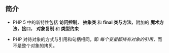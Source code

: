 ## 简介
* PHP 5 中的新特性包括 __访问控制__， __抽象类__ 和 __final 类与方法__，附加的 __魔术方法__，__接口__， __对象复制__ 和 __类型约束__


* PHP 对待对象的方式与引用和句柄相同，即 _每个变量都持有对象的引用_，而不是整个对象的拷贝。
